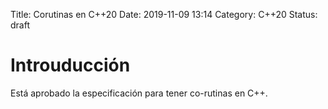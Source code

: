 Title: Corutinas en C++20
Date: 2019-11-09 13:14
Category: C++20
Status: draft


# Introuducción

Está aprobado la especificación para tener co-rutinas en C++.

